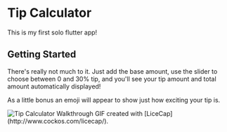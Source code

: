 # Tip Calculator

This is my first solo flutter app!

## Getting Started

There's really not much to it.  Just add the base amount, use the slider to choose between 0 and 30% tip, and you'll see your tip amount and total amount automatically displayed!

As a little bonus an emoji will appear to show just how exciting your tip is.

<img src="https://imgur.com/bulmxXz.gif" alt="Tip Calculator Walkthrough"/>
GIF created with [LiceCap](http://www.cockos.com/licecap/).

